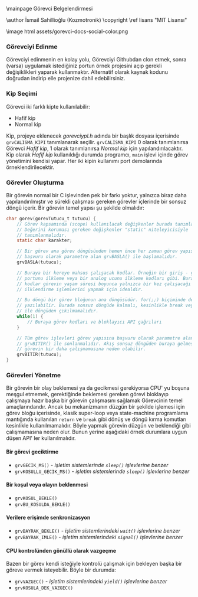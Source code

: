 \mainpage Görevci Belgelendirmesi

\author İsmail Sahillioğlu (Kozmotronik)
\copyright \ref lisans "MIT Lisansı"

\image html assets/gorevci-docs-social-color.png

<!-- \image latex assets/gorevci-docs-social-color.png "Görevci Docs Resmi" -->


### Görevciyi Edinme
Görevciyi edinmenin en kolay yolu, Görevciyi Githubdan clon etmek, sonra
(varsa) uygulamak istediğiniz portun örnek projesini açıp gerekli
değişiklikleri yaparak kullanmaktır. Alternatif olarak kaynak kodunu doğrudan
indirip elle projenize dahil edebilirsiniz.


### Kip Seçimi
Görevci iki farklı kipte kullanılabilir:

- Hafif kip
- Normal kip

Kip, projeye eklenecek *gorevciypl.h* adında bir başlık dosyası içerisinde
`grvCALISMA_KIPI` tanımlanarak seçilir. `grvCALISMA_KIPI` 0 olarak tanımlanırsa
Görevci *Hafif kip*, 1 olarak tanımlanırsa *Normal kip* için yapılandırılacaktır.
Kip olarak *Hafif kip* kullanıldığı durumda programcı, `main` işlevi içinde
görev yönetimini kendisi yapar. Her iki kipin kullanımı port demolarında
örneklendirilecektir.


### Görevler Oluşturma
Bir görevin normal bir C işlevinden pek bir farkı yoktur, yalnızca biraz daha
yapılandırılmıştır ve sürekli çalışması gereken görevler içlerinde bir sonsuz
döngü içerir. Bir görevin temel yapısı şu şekilde olmalıdır:  

```c
char gorev(gorevTutucu_t tutucu) {
    // Görev kapsamında (scope) kullanılacak değişkenler burada tanımlanabilir.
    // Değerini koruması gereken değişkenler "static" niteleyicisiyle
    // tanımlanmalıdır.
    static char karakter;

    // Bir görev ana görev döngüsünden hemen önce her zaman görev yapısına
    // başvuru olarak parametre alan grvBASLA() ile başlamalıdır.
    grvBASLA(tutucu);

    // Buraya bir kereye mahsus çalışacak kodlar. Örneğin bir giriş - çıkış
    // portunu ilkleme veya bir analog ucunu ilkleme kodları gibi. Buradaki
    // kodlar görevin yaşam süresi boyunca yalnızca bir kez çalışacağı için
    // ilklendirme işlemlerini yapmak için idealdir.

    // Bu döngü bir görev bloğunun ana döngüsüdür. for(;;) biçiminde de
    // yazılabilir. Burada sonsuz döngüde kalmalı, kesinlikle break veya return
    // ile döngüden çıkılmamalıdır.
    while(1) {
        // Buraya görev kodları ve bloklayıcı API çağrıları
    }

    // Tüm görev işlevleri görev yapısına başvuru olarak parametre alan
    // grvBITIR() ile sonlanmalıdır. Akış sonsuz döngüden buraya gelmesi
    // görevin bir daha çalışmamasına neden olabilir.
    grvBITIR(tutucu);
}
```


### Görevleri Yönetme
Bir görevin bir olay beklemesi ya da gecikmesi gerekiyorsa CPU' yu boşuna
meşgul etmemek, gerektiğinde beklemesi gereken görevi bloklayıp çalışmaya
hazır başka bir görevin çalışmasını sağlamak Görevcinin temel amaçlarındandır.
Ancak bu mekanizmanın düzgün bir şekilde işlemesi için görev bloğu içerisinde,
klasik super-loop veya state-machine programlama mantığında kullanılan `return`
ve `break` gibi dönüş ve döngü kırma komutları kesinlikle kullanılmamalıdır.
Böyle yapmak görevin düzgün ve beklendiği gibi çalışmamasına neden olur.
Bunun yerine aşağıdaki örnek durumlara uygun düşen API' ler kullanılmalıdır.

#### Bir görevi geciktirme
- `grvGECIK_MS()` - *işletim sistemlerinde `sleep()` işlevlerine benzer*
- `grvKOSULLU_GECIK_MS()` - *işletim sistemlerinde `sleep()` işlevlerine benzer*

#### Bir koşul veya olayın beklenmesi
- `grvKOSUL_BEKLE()`
- `grvBU_KOSULDA_BEKLE()`

#### Verilere erişimde senkronizasyon
- `grvBAYRAK_BEKLE()` - *işletim sistemlerindeki `wait()` işlevlerine benzer*
- `grvBAYRAK_IMLE()` - *işletim sistemlerindeki `signal()` işlevlerine benzer*

#### CPU kontrolünden gönüllü olarak vazgeçme
Bazen bir görev kendi isteğiyle kontrolü çalışmak için bekleyen başka bir
göreve vermek isteyebilir. Böyle bir durumda:
- `grvVAZGEC()` - *işletim sistemlerindeki `yield()` işlevlerine benzer*
- `grvKOSULA_DEK_VAZGEC()`

